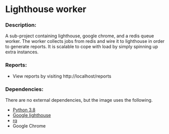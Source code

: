 # Lighthouse worker

### Description:

A sub-project containing lighthouse, google chrome, and a redis queue worker.
The worker collects jobs from redis and wire it to lighthouse in order to generate reports.
It is scalable to cope with load by simply spinning up extra instances.

### Reports:

* View reports by visiting http://localhost/reports

### Dependencies:

There are no external dependencies, but the image uses the following.

* [Python 3.8](https://www.python.org/)
* [Google lighthouse](https://github.com/GoogleChrome/lighthouse)
* [rq](http://python-rq.org/docs/workers/)
* Google Chrome